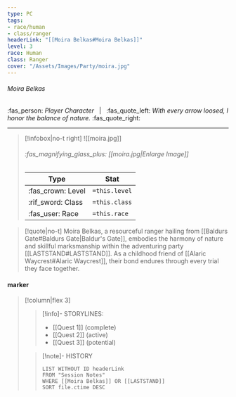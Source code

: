 ```yaml
---
type: PC
tags:
- race/human
- class/ranger
headerLink: "[[Moira Belkas#Moira Belkas]]"
level: 3
race: Human
class: Ranger
cover: "/Assets/Images/Party/moira.jpg"
---
```

###### Moira Belkas
:fas_person: *Player Character* &nbsp; | &nbsp; :fas_quote_left: *With every arrow loosed, I honor the balance of nature.* :fas_quote_right:
___
> [!infobox|no-t right]
> ![[moira.jpg]]
> ###### :fas_magnifying_glass_plus:  [[moira.jpg|Enlarge Image]]
> | Type | Stat |
> | ---- | ---- |
> | :fas_crown: Level | `=this.level` |
> | :rif_sword: Class | `=this.class` |
> | :fas_user: Race | `=this.race` |

> [!quote|no-t]
> Moira Belkas, a resourceful ranger hailing from [[Baldurs Gate#Baldurs Gate|Baldur's Gate]], embodies the harmony of nature and skillful marksmanship within the adventuring party [[LASTSTAND#LASTSTAND]]. As a childhood friend of [[Alaric Waycrest#Alaric Waycrest]], their bond endures through every trial they face together.

#### marker
> [!column|flex 3]
>> [!info]- STORYLINES:
>> - [[Quest 1]] (complete)
>> - [[Quest 2]] (active)
>> - [[Quest 3]] (potential)
>
>>[!note]- HISTORY
>>```dataview
>>LIST WITHOUT ID headerLink
>>FROM "Session Notes"
>>WHERE [[Moira Belkas]] OR [[LASTSTAND]]
>>SORT file.ctime DESC